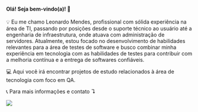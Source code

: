 #### Olá! Seja bem-vindo(a)! 👋

💡 Eu me chamo Leonardo Mendes, profissional com sólida experiência na área de TI, passando por posições desde o suporte técnico ao usuário até a engenharia de infraestrutura, onde atuava com administração de servidores. Atualmente, estou focado no desenvolvimento de habilidades relevantes para a área de testes de software e busco combinar minha experiência em tecnologia com as habilidades de testes para contribuir com a melhoria contínua e a entrega de softwares confiáveis.

💻 Aqui você irá encontrar projetos de estudo relacionados à área de tecnologia com foco em QA.

📞 Para mais informações e contato ↴

<div> 
  <a href="https://www.linkedin.com/in/mendes-leonardo/" target="_blank"><img src="https://img.shields.io/badge/-LinkedIn-%230077B5?style=for-the-badge&logo=linkedin&logoColor=white" target="_blank"></a> 
</div>
